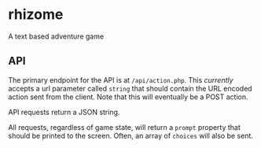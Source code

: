 rhizome
=======

A text based adventure game

## API
The primary endpoint for the API is at `/api/action.php`. This _currently_
accepts a url parameter called `string` that should contain the URL encoded
action sent from the client. Note that this will eventually be a POST action.

API requests return a JSON string.

All requests, regardless of game state, will return a `prompt` property that
should be printed to the screen. Often, an array of `choices` will also be
sent.
